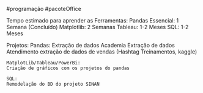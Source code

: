 #programação #pacoteOffice 

Tempo estimado para aprender as Ferramentas:
Pandas Essencial: 1 Semana (Concluído)
Matplotlib: 2 Semanas
Tableau: 1-2 Meses
SQL: 1-2 Meses

Projetos:
	Pandas:
	Extração de dados Academia
	Extração de dados Atendimento
	extração de dados de vendas (Hashtag Treinamentos, kaggle)

	MatplotLib/Tableau/PowerBi:
	Criação de gráficos com os projetos do pandas

	SQL:
	Remodelação do BD do projeto SINAN